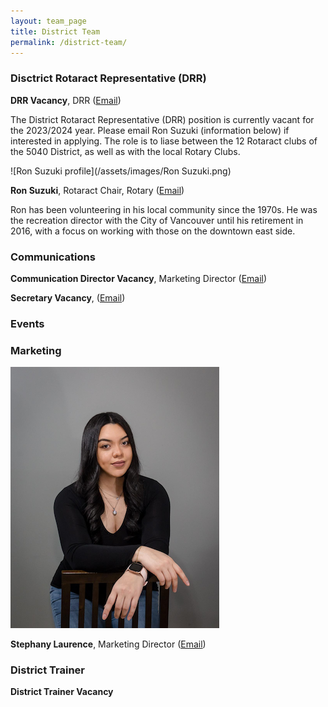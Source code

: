 ```yaml
---
layout: team_page
title: District Team
permalink: /district-team/
---
```


### Disctrict Rotaract Representative (DRR)

**DRR Vacancy**, DRR ([Email](mailto:drr@rotaract5040.org))

The District Rotaract Representative (DRR) position is currently vacant for the 2023/2024 year. Please email Ron Suzuki (information below) if interested in applying.
The role is to liase between the 12 Rotaract clubs of the 5040 District, as well as with the local Rotary Clubs.

![Ron Suzuki profile](/assets/images/Ron Suzuki.png)

**Ron Suzuki**, Rotaract Chair, Rotary ([Email](mailto:drr@rotaract5040.org))

Ron has been volunteering in his local community since the 1970s. He was the recreation director with the City of Vancouver until his retirement in 2016, with a focus on working with those on the downtown east side. 


### Communications

**Communication Director Vacancy**, Marketing Director ([Email](mailto:drr@rotaract5040.org))


**Secretary Vacancy**, ([Email](mailto:drr@rotaract5040.org))

### Events

### Marketing

![Stephany Laurence profile](/assets/images/Stephany.png)

**Stephany Laurence**, Marketing Director ([Email](mailto:drr@rotaract5040.org))

### District Trainer

**District Trainer Vacancy**


